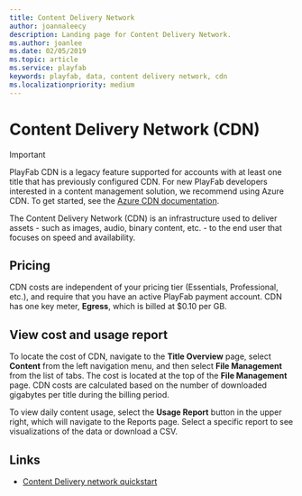 ```yaml
---
title: Content Delivery Network
author: joannaleecy
description: Landing page for Content Delivery Network.
ms.author: joanlee
ms.date: 02/05/2019
ms.topic: article
ms.service: playfab
keywords: playfab, data, content delivery network, cdn
ms.localizationpriority: medium
---
```


# Content Delivery Network (CDN)

> [!IMPORTANT]
> PlayFab CDN is a legacy feature supported for accounts with at least one title that has previously configured CDN. For new PlayFab developers interested in a content management solution, we recommend using Azure CDN. To get started, see the [Azure CDN documentation](/azure/cdn/).

The Content Delivery Network (CDN) is an infrastructure used to deliver assets - such as images, audio, binary content, etc. - to the end user that focuses on speed and availability.

## Pricing
CDN costs are independent of your pricing tier (Essentials, Professional, etc.), and require that you have an active PlayFab payment account. CDN has one key meter, **Egress**, which is billed at $0.10 per GB.

## View cost and usage report

To locate the cost of CDN, navigate to the **Title Overview** page, select **Content** from the left navigation menu, and then select **File Management** from the list of tabs. The cost is located at the top of the **File Management** page. CDN costs are calculated based on the number of downloaded gigabytes per title during the billing period.

To view daily content usage, select the **Usage Report** button in the upper right, which will navigate to the Reports page. Select a specific report to see visualizations of the data or download a CSV.

## Links

* [Content Delivery network quickstart](quickstart.md)
